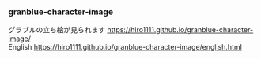 ### granblue-character-image 
グラブルの立ち絵が見られます
https://hiro1111.github.io/granblue-character-image/ <br>
English
https://hiro1111.github.io/granblue-character-image/english.html
